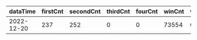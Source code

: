 |dataTime|firstCnt|secondCnt|thirdCnt|fourCnt|winCnt|vrate|wrate|
|-|-|-|-|-|-|-|-|
|2022-12-20|237|252|0|0|73554|0%|0%|